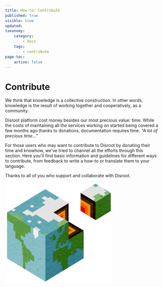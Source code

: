 ```yaml
---
title: How-to: Contribute
published: true
visible: true
updated:
taxonomy:
    category:
        - docs
    tags:
        - contribute
page-toc:
    active: false
---
```


# Contribute

We think that knowledge is a collective construction. In other words, knowledge is the result of working together and cooperatively, as a community.

Disroot platform cost money besides our most precious value: time. While the costs of maintaining all the services working on started being covered a few months ago thanks to donations, documentation requires time.
*"A lot of precious time..."*

For those users who may want to contribute to Disroot by donating their time and knowhow, we've tried to channel all the efforts through this section.
Here you'll find basic information and guidelines for different ways to contribute, from feedback to write a how-to or translate them to your language.

Thanks to all of you who support and collaborate with Disroot.


![](contribute.png)

